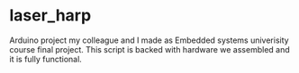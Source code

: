 # laser_harp
Arduino project my colleague and I made as Embedded systems univerisity course final project.
This script is backed with hardware we assembled and it is fully functional.
